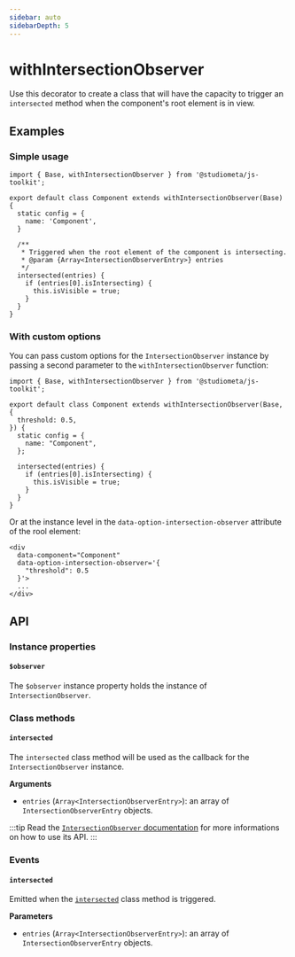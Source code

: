 ```yaml
---
sidebar: auto
sidebarDepth: 5
---
```


# withIntersectionObserver

Use this decorator to create a class that will have the capacity to trigger an `intersected` method when the component's root element is in view.

## Examples

### Simple usage

```js{4,9-17}
import { Base, withIntersectionObserver } from '@studiometa/js-toolkit';

export default class Component extends withIntersectionObserver(Base) {
  static config = {
    name: 'Component',
  }

  /**
   * Triggered when the root element of the component is intersecting.
   * @param {Array<IntersectionObserverEntry>} entries
   */
  intersected(entries) {
    if (entries[0].isIntersecting) {
      this.isVisible = true;
    }
  }
}
```

### With custom options

You can pass custom options for the `IntersectionObserver` instance by passing a second parameter to the `withIntersectionObserver` function:

```js{4-6}
import { Base, withIntersectionObserver } from '@studiometa/js-toolkit';

export default class Component extends withIntersectionObserver(Base, {
  threshold: 0.5,
}) {
  static config = {
    name: "Component",
  };

  intersected(entries) {
    if (entries[0].isIntersecting) {
      this.isVisible = true;
    }
  }
}
```

Or at the instance level in the `data-option-intersection-observer` attribute of the rool element:

```html{3-5}
<div
  data-component="Component"
  data-option-intersection-observer='{
    "threshold": 0.5
  }'>
  ...
</div>
```

## API

### Instance properties

#### `$observer`

The `$observer` instance property holds the instance of `IntersectionObserver`.

### Class methods

#### `intersected`

The `intersected` class method will be used as the callback for the `IntersectionObserver` instance.

**Arguments**

- `entries` (`Array<IntersectionObserverEntry>`): an array of `IntersectionObserverEntry`  objects.

:::tip
Read the [`IntersectionObserver` documentation](https://developer.mozilla.org/en-US/docs/Web/API/IntersectionObserver) for more informations on how to use its&nbsp;API.
:::

### Events

#### `intersected`

Emitted when the [`intersected`](#intersected) class method is triggered.

**Parameters**

- `entries` (`Array<IntersectionObserverEntry>`): an array of `IntersectionObserverEntry`  objects.
